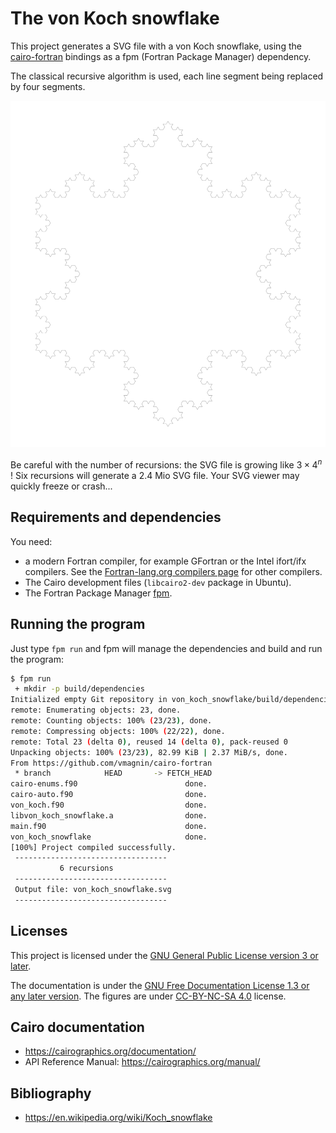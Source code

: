 # The von Koch snowflake

This project generates a SVG file with a von Koch snowflake, using the [cairo-fortran](https://github.com/vmagnin/cairo-fortran) bindings as a fpm (Fortran Package Manager) dependency.

The classical recursive algorithm is used, each line segment being replaced by four segments.

![A von Koch snowflake](figures/von_koch_snowflake.svg)

Be careful with the number of recursions: the SVG file is growing like $3 \times 4^n$ ! Six recursions will generate a 2.4 Mio SVG file. Your SVG viewer may quickly freeze or crash...

## Requirements and dependencies

You need:

* a modern Fortran compiler, for example GFortran or the Intel ifort/ifx compilers. See the [Fortran-lang.org compilers page](https://fortran-lang.org/compilers/) for other compilers.
* The Cairo development files (`libcairo2-dev` package in Ubuntu).
* The Fortran Package Manager [fpm](https://fpm.fortran-lang.org/).

## Running the program

Just type `fpm run` and fpm will manage the dependencies and build and run the program:

```bash
$ fpm run
 + mkdir -p build/dependencies
Initialized empty Git repository in von_koch_snowflake/build/dependencies/cairo-fortran/.git/
remote: Enumerating objects: 23, done.
remote: Counting objects: 100% (23/23), done.
remote: Compressing objects: 100% (22/22), done.
remote: Total 23 (delta 0), reused 14 (delta 0), pack-reused 0
Unpacking objects: 100% (23/23), 82.99 KiB | 2.37 MiB/s, done.
From https://github.com/vmagnin/cairo-fortran
 * branch            HEAD       -> FETCH_HEAD
cairo-enums.f90                        done.
cairo-auto.f90                         done.
von_koch.f90                           done.
libvon_koch_snowflake.a                done.
main.f90                               done.
von_koch_snowflake                     done.
[100%] Project compiled successfully.
 ----------------------------------
           6 recursions
 ----------------------------------
 Output file: von_koch_snowflake.svg
 ----------------------------------
```


## Licenses

This project is licensed under the [GNU General Public License version 3 or later](http://www.gnu.org/licenses/gpl.html).

The documentation is under the [GNU Free Documentation License 1.3 or any later version](http://www.gnu.org/licenses/fdl.html). The figures are under [CC-BY-NC-SA 4.0](https://creativecommons.org/licenses/by-nc-sa/4.0/) license.

## Cairo documentation

* https://cairographics.org/documentation/
* API Reference Manual: https://cairographics.org/manual/

## Bibliography

* https://en.wikipedia.org/wiki/Koch_snowflake